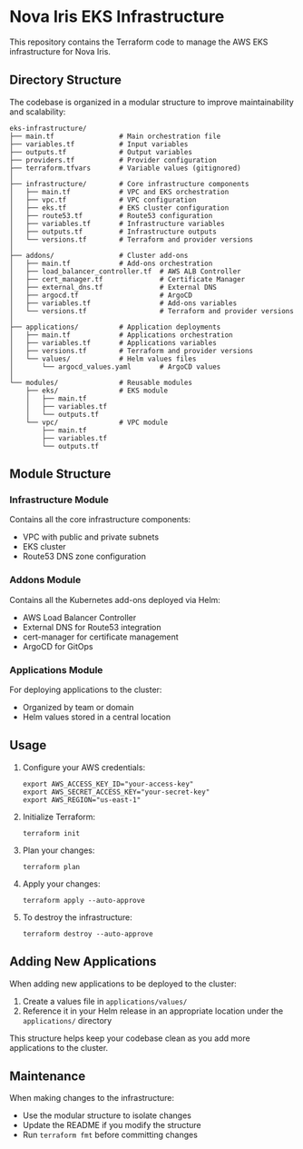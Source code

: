 # Nova Iris EKS Infrastructure

This repository contains the Terraform code to manage the AWS EKS infrastructure for Nova Iris.

## Directory Structure

The codebase is organized in a modular structure to improve maintainability and scalability:

```
eks-infrastructure/
├── main.tf                # Main orchestration file
├── variables.tf           # Input variables
├── outputs.tf             # Output variables
├── providers.tf           # Provider configuration
├── terraform.tfvars       # Variable values (gitignored)
│
├── infrastructure/        # Core infrastructure components
│   ├── main.tf            # VPC and EKS orchestration
│   ├── vpc.tf             # VPC configuration
│   ├── eks.tf             # EKS cluster configuration
│   ├── route53.tf         # Route53 configuration
│   ├── variables.tf       # Infrastructure variables
│   ├── outputs.tf         # Infrastructure outputs
│   └── versions.tf        # Terraform and provider versions
│
├── addons/                # Cluster add-ons
│   ├── main.tf            # Add-ons orchestration
│   ├── load_balancer_controller.tf  # AWS ALB Controller
│   ├── cert_manager.tf              # Certificate Manager
│   ├── external_dns.tf              # External DNS
│   ├── argocd.tf                    # ArgoCD
│   ├── variables.tf                 # Add-ons variables
│   └── versions.tf                  # Terraform and provider versions
│
├── applications/          # Application deployments
│   ├── main.tf            # Applications orchestration
│   ├── variables.tf       # Applications variables
│   ├── versions.tf        # Terraform and provider versions
│   └── values/            # Helm values files
│       └── argocd_values.yaml       # ArgoCD values
│
└── modules/               # Reusable modules
    ├── eks/               # EKS module
    │   ├── main.tf
    │   ├── variables.tf
    │   └── outputs.tf
    └── vpc/               # VPC module
        ├── main.tf
        ├── variables.tf
        └── outputs.tf
```

## Module Structure

### Infrastructure Module
Contains all the core infrastructure components:
- VPC with public and private subnets
- EKS cluster
- Route53 DNS zone configuration

### Addons Module
Contains all the Kubernetes add-ons deployed via Helm:
- AWS Load Balancer Controller
- External DNS for Route53 integration
- cert-manager for certificate management
- ArgoCD for GitOps

### Applications Module
For deploying applications to the cluster:
- Organized by team or domain
- Helm values stored in a central location

## Usage

1. Configure your AWS credentials:
   ```
   export AWS_ACCESS_KEY_ID="your-access-key"
   export AWS_SECRET_ACCESS_KEY="your-secret-key"
   export AWS_REGION="us-east-1"
   ```

2. Initialize Terraform:
   ```
   terraform init
   ```

3. Plan your changes:
   ```
   terraform plan
   ```

4. Apply your changes:
   ```
   terraform apply --auto-approve
   ```

5. To destroy the infrastructure:
   ```
   terraform destroy --auto-approve
   ```

## Adding New Applications

When adding new applications to be deployed to the cluster:

1. Create a values file in `applications/values/`
2. Reference it in your Helm release in an appropriate location under the `applications/` directory

This structure helps keep your codebase clean as you add more applications to the cluster.

## Maintenance

When making changes to the infrastructure:
- Use the modular structure to isolate changes
- Update the README if you modify the structure
- Run `terraform fmt` before committing changes
